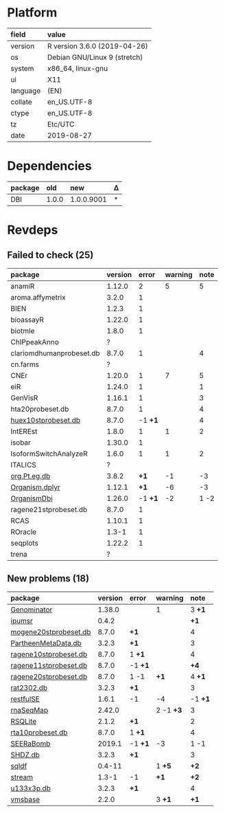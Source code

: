 # Platform

|field    |value                        |
|:--------|:----------------------------|
|version  |R version 3.6.0 (2019-04-26) |
|os       |Debian GNU/Linux 9 (stretch) |
|system   |x86_64, linux-gnu            |
|ui       |X11                          |
|language |(EN)                         |
|collate  |en_US.UTF-8                  |
|ctype    |en_US.UTF-8                  |
|tz       |Etc/UTC                      |
|date     |2019-08-27                   |

# Dependencies

|package |old   |new        |Δ  |
|:-------|:-----|:----------|:--|
|DBI     |1.0.0 |1.0.0.9001 |*  |

# Revdeps

## Failed to check (25)

|package                                               |version |error     |warning |note |
|:-----------------------------------------------------|:-------|:---------|:-------|:----|
|anamiR                                                |1.12.0  |2         |5       |5    |
|aroma.affymetrix                                      |3.2.0   |1         |        |     |
|BIEN                                                  |1.2.3   |1         |        |     |
|bioassayR                                             |1.22.0  |1         |        |     |
|biotmle                                               |1.8.0   |1         |        |     |
|ChIPpeakAnno                                          |?       |          |        |     |
|clariomdhumanprobeset.db                              |8.7.0   |1         |        |4    |
|cn.farms                                              |?       |          |        |     |
|CNEr                                                  |1.20.0  |1         |7       |5    |
|eiR                                                   |1.24.0  |1         |        |1    |
|GenVisR                                               |1.16.1  |1         |        |3    |
|hta20probeset.db                                      |8.7.0   |1         |        |4    |
|[huex10stprobeset.db](failures.md#huex10stprobesetdb) |8.7.0   |-1 __+1__ |        |4    |
|IntEREst                                              |1.8.0   |1         |1       |2    |
|isobar                                                |1.30.0  |1         |        |     |
|IsoformSwitchAnalyzeR                                 |1.6.0   |1         |1       |2    |
|ITALICS                                               |?       |          |        |     |
|[org.Pt.eg.db](failures.md#orgptegdb)                 |3.8.2   |__+1__    |-1      |-3   |
|[Organism.dplyr](failures.md#organismdplyr)           |1.12.1  |__+1__    |-6      |-3   |
|[OrganismDbi](failures.md#organismdbi)                |1.26.0  |-1 __+1__ |-2      |1 -2 |
|ragene21stprobeset.db                                 |8.7.0   |1         |        |     |
|RCAS                                                  |1.10.1  |1         |        |     |
|ROracle                                               |1.3-1   |1         |        |     |
|seqplots                                              |1.22.2  |1         |        |     |
|trena                                                 |?       |          |        |     |

## New problems (18)

|package                                                   |version |error     |warning     |note      |
|:---------------------------------------------------------|:-------|:---------|:-----------|:---------|
|[Genominator](problems.md#genominator)                    |1.38.0  |          |1           |3 __+1__  |
|[ipumsr](problems.md#ipumsr)                              |0.4.2   |          |            |__+1__    |
|[mogene20stprobeset.db](problems.md#mogene20stprobesetdb) |8.7.0   |__+1__    |            |4         |
|[PartheenMetaData.db](problems.md#partheenmetadatadb)     |3.2.3   |__+1__    |            |3         |
|[ragene10stprobeset.db](problems.md#ragene10stprobesetdb) |8.7.0   |1 __+1__  |            |4         |
|[ragene11stprobeset.db](problems.md#ragene11stprobesetdb) |8.7.0   |-1 __+1__ |            |__+4__    |
|[ragene20stprobeset.db](problems.md#ragene20stprobesetdb) |8.7.0   |1 -1      |__+1__      |4 __+1__  |
|[rat2302.db](problems.md#rat2302db)                       |3.2.3   |__+1__    |            |3         |
|[restfulSE](problems.md#restfulse)                        |1.6.1   |-1        |-4          |-1 __+1__ |
|[rnaSeqMap](problems.md#rnaseqmap)                        |2.42.0  |          |2 -1 __+3__ |3         |
|[RSQLite](problems.md#rsqlite)                            |2.1.2   |__+1__    |            |2         |
|[rta10probeset.db](problems.md#rta10probesetdb)           |8.7.0   |1 __+1__  |            |4         |
|[SEERaBomb](problems.md#seerabomb)                        |2019.1  |-1 __+1__ |-3          |1 -1      |
|[SHDZ.db](problems.md#shdzdb)                             |3.2.3   |__+1__    |            |3         |
|[sqldf](problems.md#sqldf)                                |0.4-11  |          |1 __+5__    |__+2__    |
|[stream](problems.md#stream)                              |1.3-1   |-1        |__+1__      |__+2__    |
|[u133x3p.db](problems.md#u133x3pdb)                       |3.2.3   |__+1__    |            |4         |
|[vmsbase](problems.md#vmsbase)                            |2.2.0   |          |3 __+1__    |__+1__    |

